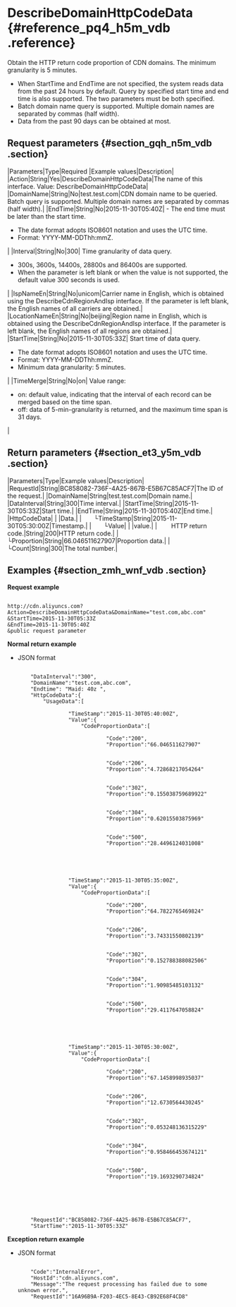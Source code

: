 # DescribeDomainHttpCodeData {#reference_pq4_h5m_vdb .reference}

Obtain the HTTP return code proportion of CDN domains. The minimum granularity is 5 minutes.

-   When StartTime and EndTime are not specified, the system reads data from the past 24 hours by default. Query by specified start time and end time is also supported. The two parameters must be both specified.
-   Batch domain name query is supported. Multiple domain names are separated by commas \(half width\).
-   Data from the past 90 days can be obtained at most.

## Request parameters {#section_gqh_n5m_vdb .section}

|Parameters|Type|Required |Example values|Description|
|Action|String|Yes|DescribeDomainHttpCodeData|The name of this interface. Value: DescribeDomainHttpCodeData|
|DomainName|String|No|test.test.com|CDN domain name to be queried. Batch query is supported. Multiple domain names are separated by commas \(half width\).|
|EndTime|String|No|2015-11-30T05:40Z| -   The end time must be later than the start time.
-   The date format adopts ISO8601 notation and uses the UTC time.
-   Format: YYYY-MM-DDThh:mmZ.

 |
|Interval|String|No|300| Time granularity of data query.

 -   300s, 3600s, 14400s, 28800s and 86400s are supported.
-   When the parameter is left blank or when the value is not supported, the default value 300 seconds is used.

 |
|IspNameEn|String|No|unicom|Carrier name in English, which is obtained using the DescribeCdnRegionAndIsp interface. If the parameter is left blank, the English names of all carriers are obtained.|
|LocationNameEn|String|No|beijing|Region name in English, which is obtained using the DescribeCdnRegionAndIsp interface. If the parameter is left blank, the English names of all regions are obtained.|
|StartTime|String|No|2015-11-30T05:33Z| Start time of data query.

 -   The date format adopts ISO8601 notation and uses the UTC time.
-   Format: YYYY-MM-DDThh:mmZ.
-   Minimum data granularity: 5 minutes.

 |
|TimeMerge|String|No|on| Value range:

 -   on: default value, indicating that the interval of each record can be merged based on the time span.
-   off: data of 5-min-granularity is returned, and the maximum time span is 31 days.

 |

## Return parameters {#section_et3_y5m_vdb .section}

|Parameters|Type|Example values|Description|
|RequestId|String|BC858082-736F-4A25-867B-E5B67C85ACF7|The ID of the request.|
|DomainName|String|test.test.com|Domain name.|
|DataInterval|String|300|Time interval.|
|StartTime|String|2015-11-30T05:33Z|Start time.|
|EndTime|String|2015-11-30T05:40Z|End time.|
|HttpCodeData| | |Data.|
|  └TimeStamp|String|2015-11-30T05:30:00Z|Timestamp.|
|  └Value| | |value.|
|   HTTP return code.|String|200|HTTP return code.|
|    └Proportion|String|66.046511627907|Proportion data.|
|    └Count|String|300|The total number.|

## Examples {#section_zmh_wnf_vdb .section}

**Request example**

```

http://cdn.aliyuncs.com?Action=DescribeDomainHttpCodeData&DomainName="test.com,abc.com"
&StartTime=2015-11-30T05:33Z
&EndTime=2015-11-30T05:40Z
&public request parameter
```

**Normal return example**

-   JSON format

    ```
    
        "DataInterval":"300",
        "DomainName":"test.com,abc.com",
        "Endtime": "Maid: 40z ",
        "HttpCodeData":{
            "UsageData":[
                
                    "TimeStamp":"2015-11-30T05:40:00Z",
                    "Value":{
                        "CodeProportionData":[
                            
                                "Code":"200",
                                "Proportion":"66.046511627907"
                            
                            
                                "Code":"206",
                                "Proportion":"4.72868217054264"
                            
                            
                                "Code":"302",
                                "Proportion":"0.155038759689922"
                            
                            
                                "Code":"304",
                                "Proportion":"0.62015503875969"
                            
                            
                                "Code":"500",
                                "Proportion":"28.4496124031008"
                            
                        
                    
                
                
                    "TimeStamp":"2015-11-30T05:35:00Z",
                    "Value":{
                        "CodeProportionData":[
                            
                                "Code":"200",
                                "Proportion":"64.7822765469824"
                            
                            
                                "Code":"206",
                                "Proportion":"3.74331550802139"
                            
                            
                                "Code":"302",
                                "Proportion":"0.152788388082506"
                            
                            
                                "Code":"304",
                                "Proportion":"1.90985485103132"
                            
                            
                                "Code":"500",
                                "Proportion":"29.4117647058824"
                            
                        
                    
                
                
                    "TimeStamp":"2015-11-30T05:30:00Z",
                    "Value":{
                        "CodeProportionData":[
                            
                                "Code":"200",
                                "Proportion":"67.1458998935037"
                            
                            
                                "Code":"206",
                                "Proportion":"12.6730564430245"
                            
                            
                                "Code":"302",
                                "Proportion":"0.053248136315229"
                            
                            
                                "Code":"304",
                                "Proportion":"0.958466453674121"
                            
                            
                                "Code":"500",
                                "Proportion":"19.1693290734824"
                            
                        
                    
                
            
        
        "RequestId":"BC858082-736F-4A25-867B-E5B67C85ACF7",
        "StartTime":"2015-11-30T05:33Z"
    
    ```


**Exception return example**

-   JSON format

    ```
    
        "Code":"InternalError",
        "HostId":"cdn.aliyuncs.com",
        "Message":"The request processing has failed due to some unknown error.",
        "RequestId":"16A96B9A-F203-4EC5-8E43-CB92E68F4CD8"
    
    ```


